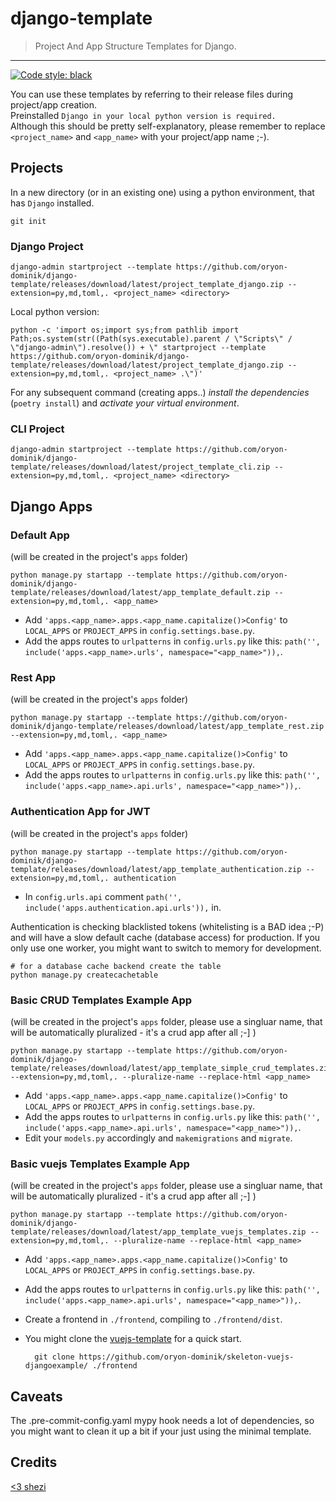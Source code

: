 # django-template

> Project And App Structure Templates for Django.

---

[![Code style: black](https://img.shields.io/badge/code%20style-black-000000.svg)](https://github.com/psf/black)

You can use these templates by referring to their release files during project/app creation.  
Preinstalled `Django in your local python version is required.`  
Although this should be pretty self-explanatory, please remember to replace `<project_name>` and `<app_name>` with your project/app name ;-).


## Projects

In a new directory (or in an existing one) using a python environment, that has `Django` installed.

    git init


### Django Project

    django-admin startproject --template https://github.com/oryon-dominik/django-template/releases/download/latest/project_template_django.zip --extension=py,md,toml,. <project_name> <directory>

Local python version:

    python -c 'import os;import sys;from pathlib import Path;os.system(str((Path(sys.executable).parent / \"Scripts\" / \"django-admin\").resolve()) + \" startproject --template https://github.com/oryon-dominik/django-template/releases/download/latest/project_template_django.zip --extension=py,md,toml,. <project_name> .\")'


For any subsequent command (creating apps..) *install the dependencies* (`poetry install`) and *activate your virtual environment*.


### CLI Project

    django-admin startproject --template https://github.com/oryon-dominik/django-template/releases/download/latest/project_template_cli.zip --extension=py,md,toml,. <project_name> <directory>


## Django Apps

### Default App

(will be created in the project's `apps` folder)

    python manage.py startapp --template https://github.com/oryon-dominik/django-template/releases/download/latest/app_template_default.zip --extension=py,md,toml,. <app_name>


- Add `'apps.<app_name>.apps.<app_name.capitalize()>Config'` to `LOCAL_APPS` or `PROJECT_APPS` in `config.settings.base.py`.  
- Add the apps routes to `urlpatterns` in `config.urls.py` like this: `path('', include('apps.<app_name>.urls', namespace="<app_name>")),`.  


### Rest App

(will be created in the project's `apps` folder)

    python manage.py startapp --template https://github.com/oryon-dominik/django-template/releases/download/latest/app_template_rest.zip --extension=py,md,toml,. <app_name>


- Add `'apps.<app_name>.apps.<app_name.capitalize()>Config'` to `LOCAL_APPS` or `PROJECT_APPS` in `config.settings.base.py`.  
- Add the apps routes to `urlpatterns` in `config.urls.py` like this: `path('', include('apps.<app_name>.api.urls', namespace="<app_name>")),`.  


### Authentication App for JWT

(will be created in the project's `apps` folder)

    python manage.py startapp --template https://github.com/oryon-dominik/django-template/releases/download/latest/app_template_authentication.zip --extension=py,md,toml,. authentication

- In `config.urls.api` comment `path('', include('apps.authentication.api.urls')),` in.

Authentication is checking blacklisted tokens (whitelisting is a BAD idea ;-P) and will have a slow default cache (database access) for production.
If you only use one worker, you might want to switch to memory for development.

    # for a database cache backend create the table
    python manage.py createcachetable


### Basic CRUD Templates Example App

(will be created in the project's `apps` folder, please use a singluar name, that will be automatically pluralized - it's a crud app after all ;-] )

    python manage.py startapp --template https://github.com/oryon-dominik/django-template/releases/download/latest/app_template_simple_crud_templates.zip --extension=py,md,toml,. --pluralize-name --replace-html <app_name>

- Add `'apps.<app_name>.apps.<app_name.capitalize()>Config'` to `LOCAL_APPS` or `PROJECT_APPS` in `config.settings.base.py`.  
- Add the apps routes to `urlpatterns` in `config.urls.py` like this: `path('', include('apps.<app_name>.api.urls', namespace="<app_name>")),`.  
- Edit your `models.py` accordingly and `makemigrations` and `migrate`.  


### Basic vuejs Templates Example App

(will be created in the project's `apps` folder, please use a singluar name, that will be automatically pluralized - it's a crud app after all ;-] )

    python manage.py startapp --template https://github.com/oryon-dominik/django-template/releases/download/latest/app_template_vuejs_templates.zip --extension=py,md,toml,. --pluralize-name --replace-html <app_name>

- Add `'apps.<app_name>.apps.<app_name.capitalize()>Config'` to `LOCAL_APPS` or `PROJECT_APPS` in `config.settings.base.py`.  
- Add the apps routes to `urlpatterns` in `config.urls.py` like this: `path('', include('apps.<app_name>.api.urls', namespace="<app_name>")),`.  
- Create a frontend in `./frontend`, compiling to `./frontend/dist`.
- You might clone the [vuejs-template](https://github.com/oryon-dominik/vuejs-in-django-template/) for a quick start.

        git clone https://github.com/oryon-dominik/skeleton-vuejs-djangoexample/ ./frontend


## Caveats

The .pre-commit-config.yaml mypy hook needs a lot of dependencies, so you might
want to clean it up a bit if your just using the minimal template.


## Credits

[<3 shezi](https://github.com/shezi/django-better-project-template)

